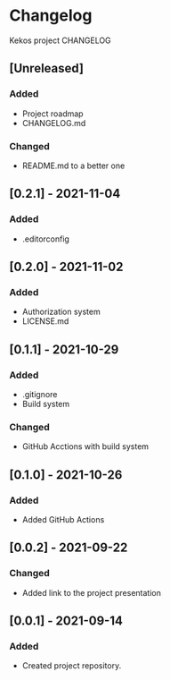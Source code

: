 # Changelog

Kekos project CHANGELOG

## [Unreleased]

### Added 

- Project roadmap
- CHANGELOG.md


### Changed

- README.md to a better one


## [0.2.1] - 2021-11-04

### Added

- .editorconfig

## [0.2.0] - 2021-11-02

### Added

- Authorization system
- LICENSE.md


## [0.1.1] - 2021-10-29

### Added

- .gitignore
- Build system

### Changed

- GitHub Acctions with build system

## [0.1.0] - 2021-10-26

### Added

- Added GitHub Actions

## [0.0.2] - 2021-09-22

### Changed

- Added link to the project presentation 

## [0.0.1] - 2021-09-14

### Added

- Created project repository.
